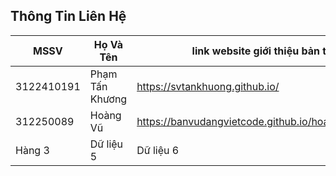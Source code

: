 ## Thông Tin Liên Hệ ##
| MSSV | Họ Và Tên  | link website giới thiệu bản thân  |
|--------|--------|--------|
| 3122410191 | Phạm Tấn Khương |  https://svtankhuong.github.io/ |
| 312250089 | Hoàng Vũ | https://banvudangvietcode.github.io/hoangvu.github.io/ |
| Hàng 3 | Dữ liệu 5 | Dữ liệu 6 |
